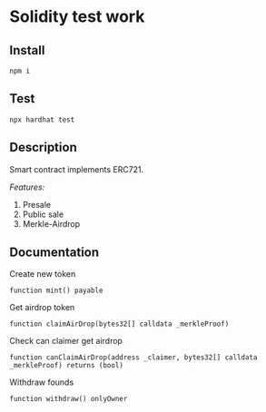# Solidity test work

## Install

    npm i

## Test

    npx hardhat test

## Description
Smart contract implements ERC721.

*Features:*

1. Presale
2. Public sale
3. Merkle-Airdrop

## Documentation

Create new token

    function mint() payable

Get airdrop token

    function claimAirDrop(bytes32[] calldata _merkleProof)

Check can claimer get airdrop

    function canClaimAirDrop(address _claimer, bytes32[] calldata _merkleProof) returns (bool)

Withdraw founds

    function withdraw() onlyOwner
    
